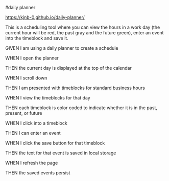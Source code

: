 #daily planner

https://kjnb-0.github.io/daily-planner/

This is a scheduling tool where you can view the hours in a work day (the current hour will be red, the past gray and the future green), enter an event into the timeblock and save it. 



GIVEN I am using a daily planner to create a schedule

WHEN I open the planner

THEN the current day is displayed at the top of the calendar

WHEN I scroll down

THEN I am presented with timeblocks for standard business hours

WHEN I view the timeblocks for that day

THEN each timeblock is color coded to indicate whether it is in the past, present, or future

WHEN I click into a timeblock

THEN I can enter an event

WHEN I click the save button for that timeblock

THEN the text for that event is saved in local storage

WHEN I refresh the page

THEN the saved events persist